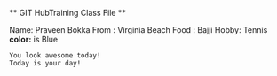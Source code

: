 ** GIT HubTraining Class File **

Name: Praveen Bokka
From : Virginia Beach
Food : Bajji
Hobby: Tennis
**color:** is Blue

    You look awesome today!
    Today is your day!
